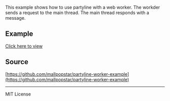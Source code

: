 This example shows how to use partyline with a web worker. The workder sends a request to the main thread. The main thread responds with a message.

## Example

[Click here to view](https://mallpopstar.github.io/partyline-worker-example/example/)

## Source

[https://github.com/mallpopstar/partyline-worker-example](https://github.com/mallpopstar/partyline-worker-example)

---

MIT License